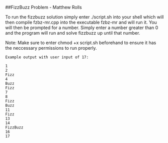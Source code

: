 ##FizzBuzz Problem - Matthew Rolls

To run the fizzbuzz solution simply enter ./script.sh into your shell which will then compile fzbz-mr.cpp into the executable fzbz-mr and will run it. You will then be prompted for a number. Simply enter a number greater than 0 and the program will run and solve fizzbuzz up until that number.

Note: Make sure to enter chmod +x script.sh beforehand to ensure it has the neccessary permissions to run properly.

```
Example output with user input of 17:

1
2
Fizz
4
Buzz
Fizz
7
8
Fizz
Buzz
11
Fizz
13
14
FizzBuzz
16
17

```